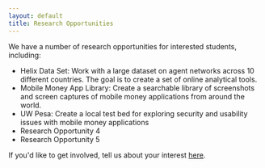```yaml
---
layout: default
title: Research Opportunities
---
```


We have a number of research opportunities for interested students, including:

<ul class="list-group">
  <li class="list-group-item">Helix Data Set: Work with a large dataset on agent networks across 10 different countries. The goal is to create a set of online analytical tools. </li>
  <li class="list-group-item">Mobile Money App Library: Create a searchable library of screenshots and screen captures of mobile money applications from around the world.</li>
  <li class="list-group-item">UW Pesa: Create a local test bed for exploring security and usability issues with mobile money applications</li>
  <li class="list-group-item">Research Opportunity 4</li>
  <li class="list-group-item">Research Opportunity 5</li>
</ul>

If you'd like to get involved, tell us about your interest <a href="https://docs.google.com/forms/d/e/1FAIpQLSdWdycgSz0CEpho8800pKfSSOtMI5wOOoVQE5nq6VqmGC_sjA/viewform">here</a>.
